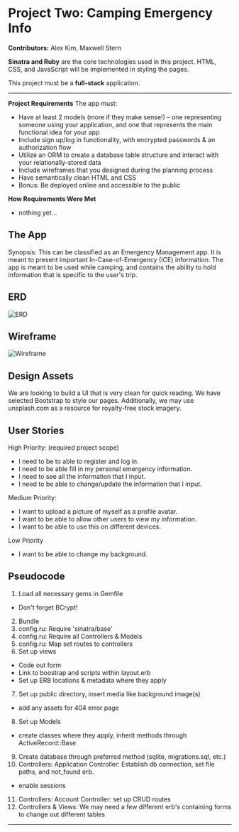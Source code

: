 
Project Two: Camping Emergency Info
===================
**Contributors:** Alex Kim, Maxwell Stern


**Sinatra and Ruby** are the core technologies used in this project. HTML, CSS, and JavaScript will be implemented in styling the pages.

This project must be a **full-stack** application.

----------
**Project Requirements**
 The app must:

- Have at least 2 models (more if they make sense!) – one representing someone using your application, and one that represents the main functional idea for your app
- Include sign up/log in functionality, with encrypted passwords & an authorization flow
- Utilize an ORM to create a database table structure and interact with your relationally-stored data
- Include wireframes that you designed during the planning process
- Have semantically clean HTML and CSS
- Bonus: Be deployed online and accessible to the public


**How Requirements Were Met**
 - nothing yet...


The App
------------
Synopsis:
This can be classified as an Emergency Management app. It is meant to present important In-Case-of-Emergency (ICE) information. The app is meant to be used while camping, and contains the ability to hold information that is specific to the user's trip.


ERD
---------
![ERD](http://s8.postimg.org/ljxlti06d/Screen_Shot_2016_03_28_at_2_54_32_PM.png)

Wireframe
--------
![Wireframe](http://s9.postimg.org/swxdhl7fj/wireframe.jpg)


Design Assets
--------
We are looking to build a UI that is very clean for quick reading. We have selected Bootstrap to style our pages. Additionally, we may use unsplash.com as a resource for royalty-free stock imagery.


User Stories
-------------

High Priority: (required project scope)

- I need to be to able to register and log in.
- I need to be able fill in my personal emergency information.
- I need to see all the information that I input.
- I need to be able to change/update the information that I input.

Medium Priority:
- I want to upload a picture of myself as a profile avatar.
- I want to be able to allow other users to view my information.
- I want to be able to use this on different devices.

Low Priority
- I want to be able to change my background.


Pseudocode
-----------
1. Load all necessary gems in Gemfile
  - Don't forget BCrypt!
2. Bundle
3. config.ru: Require 'sinatra/base'
4. config.ru: Require all Controllers & Models
5. config.ru: Map set routes to controllers
6. Set up views
  - Code out form
  - Link to boostrap and scripts within layout.erb
  - Set up ERB locations & metadata where they apply
7. Set up public directory, insert media like background image(s)
  - add any assets for 404 error page
8. Set up Models
  - create classes where they apply, inherit methods through ActiveRecord::Base
9. Create database through preferred method (sqlite, migrations.sql, etc.)
10. Controllers: Application Controller: Establish db connection, set file paths, and not_found erb.
  - enable sessions
11. Controllers: Account Controller: set up CRUD routes
12. Controllers & Views: We may need a few different erb's containing forms to change out different tables
























-------
